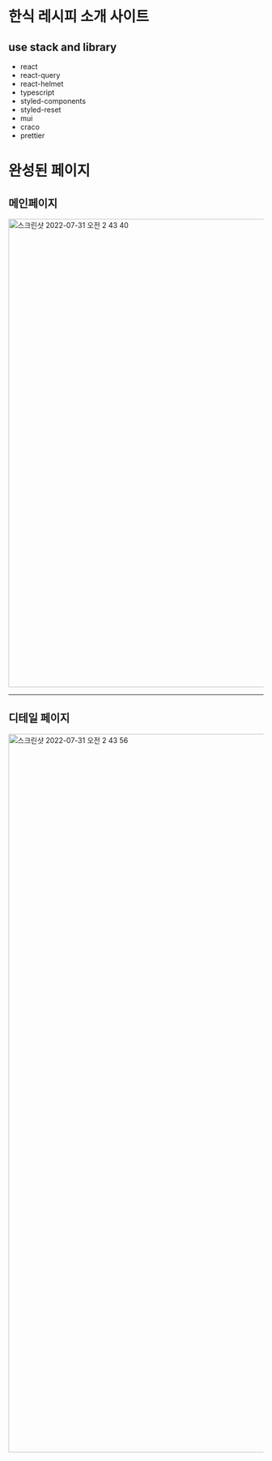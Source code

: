 # 한식 레시피 소개 사이트

## use stack and library

- react
- react-query
- react-helmet
- typescript
- styled-components
- styled-reset
- mui
- craco
- prettier

# 완성된 페이지

## 메인페이지

<img width="924" alt="스크린샷 2022-07-31 오전 2 43 40" src="https://user-images.githubusercontent.com/85764782/181935368-4745b746-e948-41ce-8db8-6ef05153b6a3.png">

---

## 디테일 페이지

<img width="1417" alt="스크린샷 2022-07-31 오전 2 43 56" src="https://user-images.githubusercontent.com/85764782/181935378-7047f9eb-0604-4e57-84bf-f056ebf38c8d.png">
